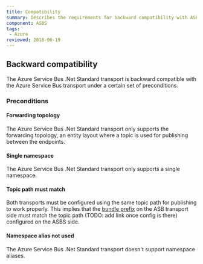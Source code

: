 ```yaml
---
title: Compatibility
summary: Describes the requirements for backward compatibility with ASB transport
component: ASBS
tags:
 - Azure
reviewed: 2018-06-19
---
```


## Backward compatibility

The Azure Service Bus .Net Standard transport is backward compatible with the Azure Service Bus transport under a certain set of preconditions.

### Preconditions

#### Forwarding topology

The Azure Service Bus .Net Standard transport only supports the forwarding topology, an entity layout where a topic is used for publishing between the endpoints.

#### Single namespace

The Azure Service Bus .Net Standard transport only supports a single namespace.

#### Topic path must match

Both transports must be configured using the same topic path for publishing to work properly. This implies that the [bundle prefix](https://docs.particular.net/transports/azure-service-bus/configuration/full#configuring-the-topology-forwarding-topology) on the ASB transport side must match the topic path (TODO: add link once config is there) configured on the ASBS side.

#### Namespace alias not used

The Azure Service Bus .Net Standard transport doesn't support namespace aliases.